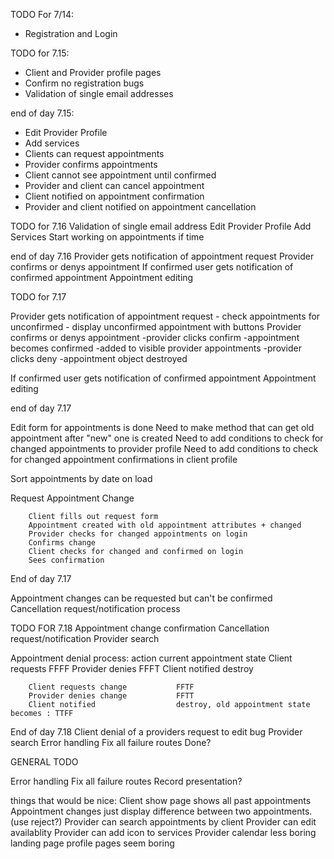 TODO For 7/14:

- Registration and Login


TODO for 7.15:

- Client and Provider profile pages
- Confirm no registration bugs
- Validation of single email addresses

end of day 7.15:
- Edit Provider Profile
- Add services
- Clients can request appointments
- Provider confirms appointments
- Client cannot see appointment until confirmed
- Provider and client can cancel appointment
- Client notified on appointment confirmation
- Provider and client notified on appointment cancellation


TODO for 7.16
Validation of single email address
Edit Provider Profile
Add Services
Start working on appointments if time

end of day 7.16
Provider gets notification of appointment request
Provider confirms or denys appointment
If confirmed user gets notification of confirmed appointment
Appointment editing

TODO for 7.17

Provider gets notification of appointment request
        - check appointments for unconfirmed
        - display unconfirmed appointment with buttons
Provider confirms or denys appointment
        -provider clicks confirm
                -appointment becomes confirmed
                -added to visible provider appointments
        -provider clicks deny
                -appointment object destroyed
                
If confirmed user gets notification of confirmed appointment
Appointment editing

end of day 7.17

Edit form for appointments is done
Need to make method that can get old appointment after "new" one is created
Need to add conditions to check for changed appointments to provider profile
Need to add conditions to check for changed appointment confirmations in client profile

Sort appointments by date on load

Request Appointment Change

        Client fills out request form
        Appointment created with old appointment attributes + changed
        Provider checks for changed appointments on login
        Confirms change
        Client checks for changed and confirmed on login
        Sees confirmation


End of day 7.17


Appointment changes can be requested but can't be confirmed
Cancellation request/notification process


TODO FOR 7.18
Appointment change confirmation
Cancellation request/notification
Provider search

Appointment denial process:
                action          current appointment state
        Client requests                 FFFF
        Provider denies                 FFFT
        Client notified                 destroy


                
        Client requests change           FFTF
        Provider denies change           FFTT
        Client notified                  destroy, old appointment state becomes : TTFF

End of day 7.18
Client denial of a providers request to edit bug
Provider search
Error handling
Fix all failure routes
Done?

GENERAL TODO

Error handling
Fix all failure routes
Record presentation?



things that would be nice:
Client show page shows all past appointments
Appointment changes just display difference between two appointments. (use reject?)
Provider can search appointments by client
Provider can edit availablity
Provider can add icon to services
Provider calendar
less boring landing page
profile pages seem boring




